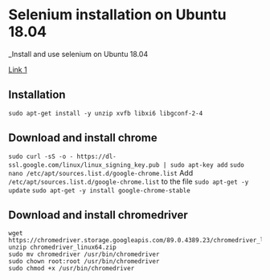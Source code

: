 # Selenium installation on Ubuntu 18.04
_Install and use selenium on Ubuntu 18.04

[Link 1](https://tecadmin.net/setup-selenium-chromedriver-on-ubuntu/)

## Installation
```
sudo apt-get install -y unzip xvfb libxi6 libgconf-2-4
```

## Download and install chrome
`sudo curl -sS -o - https://dl-ssl.google.com/linux/linux_signing_key.pub | sudo apt-key add`
`sudo nano /etc/apt/sources.list.d/google-chrome.list`
Add `/etc/apt/sources.list.d/google-chrome.list` to the file
`sudo apt-get -y update`
`sudo apt-get -y install google-chrome-stable`

## Download and install chromedriver
```
wget https://chromedriver.storage.googleapis.com/89.0.4389.23/chromedriver_linux64.zip
unzip chromedriver_linux64.zip
sudo mv chromedriver /usr/bin/chromedriver
sudo chown root:root /usr/bin/chromedriver
sudo chmod +x /usr/bin/chromedriver
```